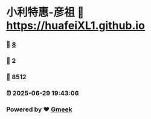 # 小利特惠-彦祖 :link: https://huafeiXL1.github.io 
### :page_facing_up: [8](https://huafeiXL1.github.io/tag.html) 
### :speech_balloon: 2 
### :hibiscus: 8512 
### :alarm_clock: 2025-06-29 19:43:06 
### Powered by :heart: [Gmeek](https://github.com/Meekdai/Gmeek)
